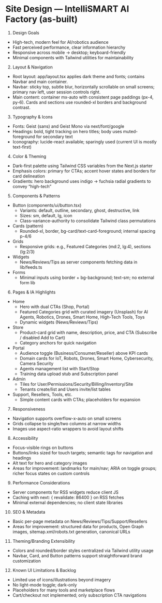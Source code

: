 # Site Design — IntelliSMART AI Factory (as-built)

1. Design Goals
- High-tech, modern feel for AI/robotics audience
- Fast perceived performance, clear information hierarchy
- Responsive across mobile → desktop; keyboard-friendly
- Minimal components with Tailwind utilities for maintainability

2. Layout & Navigation
- Root layout: app/layout.tsx applies dark theme and fonts; contains Navbar and main container.
- Navbar: sticky top, subtle blur, horizontally scrollable on small screens; primary nav left, user session controls right.
- Main content: container mx-auto with consistent page paddings (px-4, py-6). Cards and sections use rounded-xl borders and background contrast.

3. Typography & Icons
- Fonts: Geist (sans) and Geist Mono via next/font/google
- Headings: bold, tight tracking on hero titles; body uses muted-foreground for secondary text
- Iconography: lucide-react available; sparingly used (current UI is mostly text-first)

4. Color & Theming
- Dark-first palette using Tailwind CSS variables from the Next.js starter
- Emphasis colors: primary for CTAs; accent hover states and borders for card delineation
- Gradients: hero background uses indigo → fuchsia radial gradients to convey “high-tech”

5. Components & Patterns
- Button (components/ui/button.tsx)
  - Variants: default, outline, secondary, ghost, destructive, link
  - Sizes: sm, default, lg, icon
  - Class-variance-authority to consolidate Tailwind class permutations
- Cards (pattern)
  - Rounded-xl, border, bg-card/text-card-foreground; internal spacing p-4/6
- Grids
  - Responsive grids: e.g., Featured Categories (md:2, lg:4), sections (lg:2/3)
- Widgets
  - News/Reviews/Tips as server components fetching data in lib/feeds.ts
- Forms
  - Minimal inputs using border + bg-background; text-sm; no external form lib

6. Pages & IA Highlights
- Home
  - Hero with dual CTAs (Shop, Portal)
  - Featured Categories grid with curated imagery (Unsplash) for AI Agents, Robotics, Drones, Smart Home, High‑Tech Tools, Toys
  - Dynamic widgets (News/Reviews/Tips)
- Store
  - Product-card grid with name, description, price, and CTA (Subscribe / disabled Add to Cart)
  - Category anchors for quick navigation
- Portal
  - Audience toggle (Business/Consumer/Reseller) above KPI cards
  - Domain cards for IoT, Robots, Drones, Smart Home, Cybersecurity, Camera Security
  - Agents management list with Start/Stop
  - Training data upload stub and Subscription panel
- Admin
  - Tiles for User/Permissions/Security/Billing/Inventory/Site
  - Tenants create/list and Users invite/list tables
- Support, Resellers, Tools, etc.
  - Simple content cards with CTAs; placeholders for expansion

7. Responsiveness
- Navigation supports overflow-x-auto on small screens
- Grids collapse to single/two columns at narrow widths
- Images use aspect-ratio wrappers to avoid layout shifts

8. Accessibility
- Focus-visible rings on buttons
- Buttons/links sized for touch targets; semantic tags for navigation and headings
- Alt text for hero and category images
- Areas for improvement: landmarks for main/nav; ARIA on toggle groups; richer focus states on custom controls

9. Performance Considerations
- Server components for RSS widgets reduce client JS
- Caching with next: { revalidate: 86400 } on RSS fetches
- Minimal external dependencies; no client state libraries

10. SEO & Metadata
- Basic per-page metadata on News/Reviews/Tips/Support/Resellers
- Areas for improvement: structured data for products, Open Graph images, sitemap.xml/robots.txt generation, canonical URLs

11. Theming/Branding Extensibility
- Colors and rounded/border styles centralized via Tailwind utility usage
- Navbar, Card, and Button patterns support straightforward brand customization

12. Known UI Limitations & Backlog
- Limited use of icons/illustrations beyond imagery
- No light-mode toggle; dark-only
- Placeholders for many tools and marketplace flows
- Cart/checkout not implemented; only subscription CTA navigations
